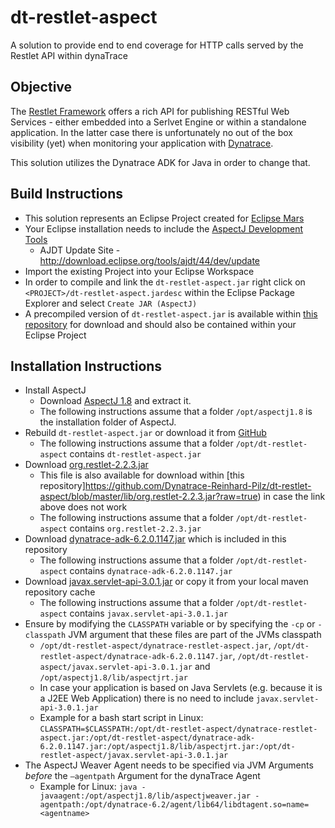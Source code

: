 # dt-restlet-aspect
A solution to provide end to end coverage for HTTP calls served by the Restlet API within dynaTrace

## Objective
The [Restlet Framework](http://restlet.com/projects/restlet-framework/) offers a rich API for publishing RESTful Web Services - either embedded into a Serlvet Engine or within a standalone application.
In the latter case there is unfortunately no out of the box visibility (yet) when monitoring your application with [Dynatrace](http://www.dynatrace.com/en/free-apm-tools.html#dt-free-trial).

This solution utilizes the Dynatrace ADK for Java in order to change that.

## Build Instructions
* This solution represents an Eclipse Project created for [Eclipse Mars](https://eclipse.org/mars/)
* Your Eclipse installation needs to include the [AspectJ Development Tools](http://www.eclipse.org/ajdt/)
  - AJDT Update Site - http://download.eclipse.org/tools/ajdt/44/dev/update
* Import the existing Project into your Eclipse Workspace
* In order to compile and link the ```dt-restlet-aspect.jar``` right click on ```<PROJECT>/dt-restlet-aspect.jardesc``` within the Eclipse Package Explorer and select ```Create JAR (AspectJ)```
* A precompiled version of ```dt-restlet-aspect.jar``` is available within [this repository](https://github.com/Dynatrace-Reinhard-Pilz/dt-restlet-aspect/blob/master/dt-restlet-aspect.jar?raw=true) for download and should also be contained within your Eclipse Project

## Installation Instructions
* Install AspectJ
  - Download [AspectJ 1.8](http://www.eclipse.org/downloads/download.php?file=/tools/aspectj/aspectj-1.8.7.jar) and extract it.
  - The following instructions assume that a folder ```/opt/aspectj1.8``` is the installation folder of AspectJ.
* Rebuild ```dt-restlet-aspect.jar``` or download it from [GitHub](https://github.com/Dynatrace-Reinhard-Pilz/dt-restlet-aspect/blob/master/dt-restlet-aspect.jar?raw=true)
  - The following instructions assume that a folder ```/opt/dt-restlet-aspect``` contains ```dt-restlet-aspect.jar```
* Download [org.restlet-2.2.3.jar](http://maven.forgerock.org/repo/repo/org/restlet/jee/org.restlet/2.2.3/org.restlet-2.2.3.jar)
  - This file is also available for download within [this repository]https://github.com/Dynatrace-Reinhard-Pilz/dt-restlet-aspect/blob/master/lib/org.restlet-2.2.3.jar?raw=true) in case the link above does not work
  - The following instructions assume that a folder ```/opt/dt-restlet-aspect``` contains ```org.restlet-2.2.3.jar```
* Download [dynatrace-adk-6.2.0.1147.jar](https://github.com/Dynatrace-Reinhard-Pilz/dt-restlet-aspect/blob/master/lib/dynatrace-adk-6.2.0.1147.jar?raw=true) which is included in this repository
  - The following instructions assume that a folder ```/opt/dt-restlet-aspect``` contains ```dynatrace-adk-6.2.0.1147.jar```
* Download [javax.servlet-api-3.0.1.jar](http://central.maven.org/maven2/javax/servlet/javax.servlet-api/3.0.1/javax.servlet-api-3.0.1.jar) or copy it from your local maven repository cache
  - The following instructions assume that a folder ```/opt/dt-restlet-aspect``` contains ```javax.servlet-api-3.0.1.jar```
* Ensure by modifying the ```CLASSPATH``` variable or by specifying the ```-cp``` or ```-classpath``` JVM argument that these files are part of the JVMs classpath
  - ```/opt/dt-restlet-aspect/dynatrace-restlet-aspect.jar```, ```/opt/dt-restlet-aspect/dynatrace-adk-6.2.0.1147.jar```, ```/opt/dt-restlet-aspect/javax.servlet-api-3.0.1.jar``` and ```/opt/aspectj1.8/lib/aspectjrt.jar```
  - In case your application is based on Java Servlets (e.g. because it is a J2EE Web Application) there is no need to include ```javax.servlet-api-3.0.1.jar```
  - Example for a bash start script in Linux: ```CLASSPATH=$CLASSPATH:/opt/dt-restlet-aspect/dynatrace-restlet-aspect.jar:/opt/dt-restlet-aspect/dynatrace-adk-6.2.0.1147.jar:/opt/aspectj1.8/lib/aspectjrt.jar:/opt/dt-restlet-aspect/javax.servlet-api-3.0.1.jar```
* The AspectJ Weaver Agent needs to be specified via JVM Arguments *before* the ```–agentpath``` Argument for the dynaTrace Agent
  - Example for Linux: ```java -javaagent:/opt/aspectj1.8/lib/aspectjweaver.jar -agentpath:/opt/dynatrace-6.2/agent/lib64/libdtagent.so=name=<agentname>```
